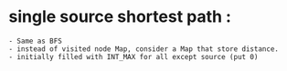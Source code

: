 # single source shortest path :
    - Same as BFS
    - instead of visited node Map, consider a Map that store distance.
    - initially filled with INT_MAX for all except source (put 0)

